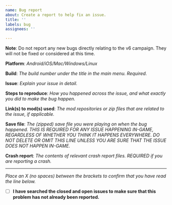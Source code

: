 ```yaml
---
name: Bug report
about: Create a report to help fix an issue.
title: ''
labels: bug
assignees: ''

---
```


**Note**: Do not report any new bugs directly relating to the v6 campaign. They will not be fixed or considered at this time.

**Platform**: *Android/iOS/Mac/Windows/Linux*

**Build**: *The build number under the title in the main menu. Required.*

**Issue**: *Explain your issue in detail.*

**Steps to reproduce**: *How you happened across the issue, and what exactly you did to make the bug happen.*

**Link(s) to mod(s) used**: *The mod repositories or zip files that are related to the issue, if applicable.*

**Save file**: *The (zipped) save file you were playing on when the bug happened. THIS IS REQUIRED FOR ANY ISSUE HAPPENING IN-GAME, REGARDLESS OF WHETHER YOU THINK IT HAPPENS EVERYWHERE. DO NOT DELETE OR OMIT THIS LINE UNLESS YOU ARE SURE THAT THE ISSUE DOES NOT HAPPEN IN-GAME.*

**Crash report**: *The contents of relevant crash report files. REQUIRED if you are reporting a crash.*

---

*Place an X (no spaces) between the brackets to confirm that you have read the line below.*  
- [ ] **I have searched the closed and open issues to make sure that this problem has not already been reported.**
